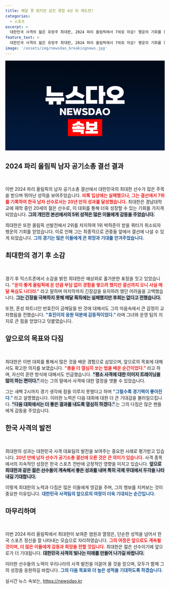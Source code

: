 ```yaml
---
title: 메달 못 땄지만 값진 경험 4년 뒤 재도전!
categories:
  - 스포츠
excerpt: >
  대한민국 사격의 젊은 유망주 최대한, 2024 파리 올림픽에서 7위로 마감! 행운의 기회를 통해 값진 경험을 쌓고, 20년 만에 남자 공기소총 결선에 진출한 그의 여정이 기대된다. 다음 LA 대회에서의 반란을 노린다!
feature_text: >
  대한민국 사격의 젊은 유망주 최대한, 2024 파리 올림픽에서 7위로 마감! 행운의 기회를 통해 값진 경험을 쌓고, 20년 만에 남자 공기소총 결선에 진출한 그의 여정이 기대된다. 다음 LA 대회에서의 반란을 노린다!
image: '/assets/img/newsdao_breakingnews.jpg'
---
```


<p><img src="/assets/img/newsdao_breakingnews.jpg" alt="pcversion 속보" /></p>

<h2 data-ke-size="size26">2024 파리 올림픽 남자 공기소총 결선 결과</h2>

<p data-ke-size="size16">&nbsp;</p>

<p>이번 2024 파리 올림픽의 남자 공기소총 결선에서 대한민국의 최대한 선수가 많은 주목을 받으며 뛰어난 성적을 보여주었습니다. <b><span style="color: #ee2323;">비록 입상에는 실패했으나, 그는 결선에서 7위를 기록하여 한국 남자 선수로서는 20년 만의 성과를 달성했습니다.</span></b> 최대한은 경남대학교에 재학 중인 20세의 젊은 선수로, 이 대회를 통해 더욱 성장할 수 있는 기회를 가지게 되었습니다. <b><span style="background-color: #21538527;">그의 개인전 본선에서의 5위 성적은 많은 이들에게 감동을 주었습니다.</span></b> </p>

<p>최대한은 또한 올림픽 선발전에서 2위를 차지하여 1위 박하준이 받을 쿼터가 취소되자 행운의 기회를 얻었습니다. 이로 인해 그는 최종적으로 관중들 앞에서 결선에 나설 수 있게 되었습니다. <b><span style="color: #1a5490;">그의 경기는 많은 이들에게 큰 희망과 기대를 안겨주었습니다.</span></b></p>

<h2 data-ke-size="size26">최대한의 경기 후 소감</h2>

<p data-ke-size="size16">&nbsp;</p>

<p>경기 후 믹스트존에서 소감을 밝힌 최대한은 예상외로 홀가분한 표정을 짓고 있었습니다. <b><span style="color: #ee2323;">"운이 좋게 올림픽에 온 만큼 부담 없이 경험을 쌓으려 했지만 결선까지 오니 사실 메달 욕심도 나더라." </span></b>라고 말하며 마지막까지 긴장감을 유지하려 했던 어려움을 고백했습니다. <b><span style="background-color: #21538527;">그는 긴장을 극복하지 못해 메달 획득에는 실패했지만 후회는 없다고 전했습니다.</span></b> </p>

<p>또한, 혼성 파트너인 반효진이 금메달을 딴 것에 대해서도 그의 마음속에서 큰 감정이 교차했음을 전했습니다. <b><span style="color: #1a5490;">"효진이의 응원 덕분에 감동적이었다." </span></b>라며 그녀와 운영 팀의 지지로 큰 힘을 얻었다고 덧붙였습니다.</p>

<h2 data-ke-size="size26">앞으로의 목표와 다짐</h2>

<p data-ke-size="size16">&nbsp;</p>

<p>최대한은 이번 대회를 통해서 많은 것을 배운 경험으로 삼았으며, 앞으로의 목표에 대해서도 확고한 의지를 보였습니다. <b><span style="color: #ee2323;">"총을 더 열심히 쏘는 법을 배운 순간이었다." </span></b>라고 하며, 자신의 훈련 방식에 대해서도 언급했습니다. <b><span style="background-color: #21538527;">"평소 사격에 대한 이미지 트레이닝을 많이 하는 편이다." </span></b>라는 그의 말에서 사격에 대한 열정을 엿볼 수 있었습니다.</p>

<p>그는 새벽 2시까지 경기 생각에 잠을 이루지 못했다고 하며 <b><span style="color: #1a5490;">"그럴수록 경기력이 좋아진다." </span></b>라고 설명했습니다. 이러한 노력은 다음 대회에 대한 더 큰 기대감을 불러일으킵니다. <b><span style="background-color: #21538527;">"다음 대회에서는 더 좋은 결과를 내도록 열심히 하겠다." </span></b>는 그의 다짐은 많은 팬들에게 감동을 주었습니다.</p>

<h2 data-ke-size="size26">한국 사격의 발전</h2>

<p data-ke-size="size16">&nbsp;</p>

<p>최대한의 성과는 대한민국 사격 대표팀의 발전을 보여주는 중요한 사례로 평가받고 있습니다. <b><span style="color: #ee2323;">20년 만에 남자 선수가 공기소총 결선에 오른 것은 큰 의미가 있습니다.</span></b> 사격 종목에서의 지속적인 성장은 한국 스포츠 전반에 긍정적인 영향을 미치고 있습니다. <b><span style="background-color: #21538527;">앞으로 최대한과 같은 젊은 선수들이 계속해서 좋은 성과를 내며 특히 국제 무대에서 두각을 나타내길 기대합니다.</span></b></p>

<p>이렇게 최대한의 노력과 다짐은 많은 이들에게 영감을 주며, 그의 행보를 지켜보는 것이 중요한 이유입니다. <b><span style="color: #1a5490;">대한민국 사격팀의 앞으로의 여정이 더욱 기대되는 순간입니다.</span></b></p>

<h2 data-ke-size="size26">마무리하며</h2>

<p data-ke-size="size16">&nbsp;</p>

<p>이번 2024 파리 올림픽에서 최대한이 보여준 염원과 열정은, 단순한 성적을 넘어서 한국 스포츠 정신을 잘 나타내는 모습으로 자리하였습니다. <b><span style="color: #ee2323;">그의 여정은 앞으로도 계속될 것이며, 더 많은 이들에게 감동과 희망을 전할 것입니다.</span></b> 최대한은 젊은 선수이기에 앞으로가 더 기대됩니다. <b><span style="background-color: #21538527;">대한민국 사격의 빛나는 미래를 만들어 나가길 바랍니다.</span></b> </p>

<p>이러한 선수들의 노력이 우리나라의 사격 발전을 이끌어 올 것을 믿으며, 모두가 함께 그의 성장을 응원하길 바랍니다. <b><span style="color: #1a5490;">그의 다음 목표와 더 높은 성적을 기대하도록 하겠습니다.</span></b></p>
실시간 뉴스 속보는, <a href="https://newsdao.kr" rel="dofollow">https://newsdao.kr</a>


